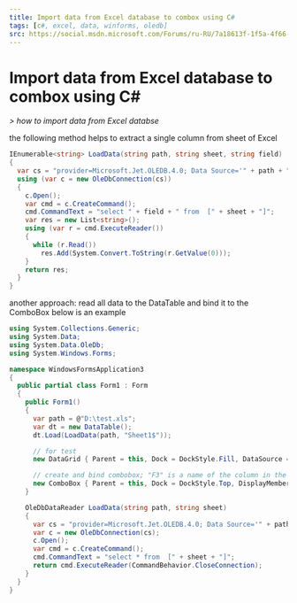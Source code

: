 ```yaml
---
title: Import data from Excel database to combox using C#
tags: [c#, excel, data, winforms, oledb]
src: https://social.msdn.microsoft.com/Forums/ru-RU/7a18613f-1f5a-4f66-963f-9732e0ac090c/import-data-from-excel-database-to-combox-using-c?forum=csharplanguage
---
```

# Import data from Excel database to combox using C#
*> how to import data from Excel databse*

the following method helps to extract a single column from sheet of Excel
```c#
IEnumerable<string> LoadData(string path, string sheet, string field)
{
  var cs = "provider=Microsoft.Jet.OLEDB.4.0; Data Source='" + path + "'; Extended Properties=Excel 8.0;";
  using (var c = new OleDbConnection(cs))
  {
    c.Open();
    var cmd = c.CreateCommand();
    cmd.CommandText = "select " + field + " from  [" + sheet + "]";
    var res = new List<string>();
    using (var r = cmd.ExecuteReader())
    {
      while (r.Read())
        res.Add(System.Convert.ToString(r.GetValue(0)));
    }
    return res;
  }
}
```
another approach: read all data to the DataTable and bind it to the ComboBox
below is an example
```c#
using System.Collections.Generic;
using System.Data;
using System.Data.OleDb;
using System.Windows.Forms;

namespace WindowsFormsApplication3
{
  public partial class Form1 : Form
  {
    public Form1()
    {
      var path = @"D:\test.xls";
      var dt = new DataTable();
      dt.Load(LoadData(path, "Sheet1$"));

      // for test
      new DataGrid { Parent = this, Dock = DockStyle.Fill, DataSource = dt };

      // create and bind combobox; "F3" is a name of the column in the test.xls 
      new ComboBox { Parent = this, Dock = DockStyle.Top, DisplayMember = "F3", DataSource = dt };
    }

    OleDbDataReader LoadData(string path, string sheet)
    {
      var cs = "provider=Microsoft.Jet.OLEDB.4.0; Data Source='" + path + "'; Extended Properties=Excel 8.0;";
      var c = new OleDbConnection(cs);
      c.Open();
      var cmd = c.CreateCommand();
      cmd.CommandText = "select * from  [" + sheet + "]";
      return cmd.ExecuteReader(CommandBehavior.CloseConnection);
    }
  }
}
```

